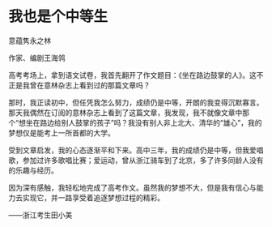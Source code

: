 # 我也是个中等生

意蕴隽永之林

作家、编剧王海鸰

高考考场上，拿到语文试卷，我首先翻开了作文题目：《坐在路边鼓掌的人》。这不正是我曾在意林杂志上看到过的那篇文章吗？

那时，我正读初中，但任凭我怎么努力，成绩仍是中等，开朗的我变得沉默寡言。那天我偶然在订阅的意林杂志上看到了这篇文章，我发现，我不就像文章中那个“想坐在路边给别人鼓掌的孩子”吗？我没有别人非上北大、清华的“雄心”，我的梦想仅是能考上一所首都的大学。

受到文章启发，我的心态逐渐平和下来。高中三年，我的成绩仍是中等，但我爱唱歌，参加过许多歌唱比赛；爱运动，曾从浙江骑车到了北京，多了许多同龄人没有的乐趣与经历。

因为深有感触，我轻松地完成了高考作文。虽然我的梦想不大，但是我有信心与能力去实现它，并一路享受着追逐梦想过程的精彩。

——浙江考生田小美